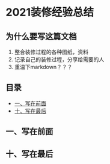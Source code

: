 # 2021装修经验总结
## 为什么要写这篇文档
1. 整合装修过程的各种图纸，资料
2. 记录自己的装修过程，分享给需要的人
3. 重温下markdown？？？

## 目录
  - [一、写在前面](#一写在前面)
  - [十、写在最后](#十写在最后)

## 一、写在前面

## 十、写在最后

